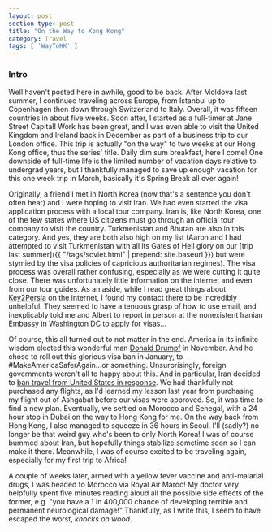 ```yaml
---
layout: post
section-type: post
title: "On the Way to Kong Kong"
category: Travel
tags: [ 'WayToHK' ]
---
```


### Intro

Well haven't posted here in awhile, good to be back. After Moldova last summer,
I continued traveling across Europe, from Istanbul up to Copenhagen then down
through Switzerland to Italy. Overall, it was fifteen countries in about five
weeks. Soon after, I started as a full-timer at Jane Street Capital! Work has
been great, and I was even able to visit the United Kingdom and Ireland back in
December as part of a business trip to our London office. This trip is actually
"on the way" to two weeks at our Hong Kong office, thus the series' title.
Daily dim sum breakfast, here I come! One downside of full-time life is the
limited number of vacation days relative to undergrad years, but I thankfully
managed to save up enough vacation for this one week trip in March, basically
it's Spring Break all over again!

Originally, a friend I met in North Korea (now that's a sentence you don't often
hear) and I were hoping to visit Iran. We had even started the visa application
process with a local tour company.  Iran is, like North Korea, one of the few
states where US citizens must go through an official tour company to visit the
country. Turkmenistan and Bhutan are also in this category. And yes, they are
both also high on my list (Aaron and I had attempted to visit Turkmenistan with
all its Gates of Hell glory on our
[trip last summer]({{ "/tags/soviet.html" | prepend: site.baseurl }})
but were stymied by the visa policies
of capricious authoritarian regimes). The visa process was overall rather
confusing, especially as we were cutting it quite close. There was unfortunately
little information on the internet and even from our tour guides.
As an aside, while I read great things
about [Key2Persia](http://en.key2persia.com/home) on the internet,
I found my contact there to be
incredibly unhelpful. They seemed to have a tenuous grasp of how to use email,
and inexplicably told me and Albert to report in person at the nonexistent
Iranian Embassy in Washington DC to apply for visas...

Of course, this all turned out to not matter in the end.
America in its infinite wisdom elected this wonderful man
[Donald Drumpf](http://www.donaldjdrumpf.com/)
in November. And he chose
to roll out this glorious visa ban in January, to
\#MakeAmericaSaferAgain...or something.
Unsurprisingly, foreign governments weren't all to happy about this.
And in particular, Iran decided to
[ban travel from United States in response](http://www.reuters.com/article/us-usa-trump-immigration-iran-idUSKBN15C0NR).
We had thankfully not purchased any flights,
as I'd learned my lesson last year from purchasing my flight out of Ashgabat
before our visas were approved. So, it was time to find a new plan. Eventually,
we settled on Morocco and Senegal, with a 24 hour stop in Dubai on the way to
Hong Kong for me. On the way back from Hong Kong, I also managed to squeeze in
36 hours in Seoul. I'll (sadly?) no longer be that weird guy who's been to only
North Korea! I was of course bummed about Iran, but hopefully things stabilize
sometime soon so I can make it there. Meanwhile, I was of course excited to be
traveling again, especially for my first trip to Africa!

A couple of weeks later, armed with a yellow fever vaccine and anti-malarial
drugs, I was headed to Morocco via Royal Air Maroc! My doctor very helpfully
spent five minutes reading aloud all the possible side effects of the former,
e.g. "you have a 1 in 400,000 chance of developing terrible and permanent
neurological damage!" Thankfully, as I write this, I seem to have escaped the
worst, *knocks on wood.*

